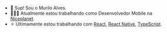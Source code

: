 - 👋 Sup! Sou o Murilo Alves.
- 👨🏽‍💻 Atualmente estou trabalhando como Desenvolvedor Mobile na [Niceplanet](https://niceplanet.com.br/).
- ⚛️  Ultimamente estou trabalhando com [React](https://react.dev/), [React Native](https://reactnative.dev/), [TypeScript](https://www.typescriptlang.org/).

